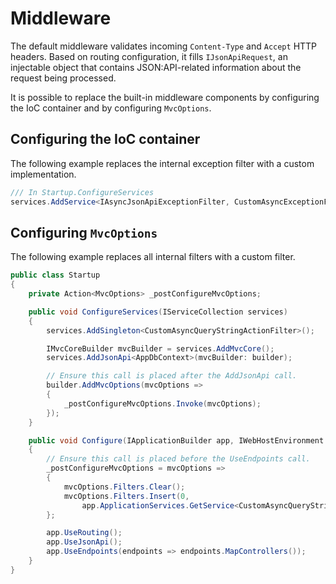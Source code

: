 # Middleware

The default middleware validates incoming `Content-Type` and `Accept` HTTP headers.
Based on routing configuration, it fills `IJsonApiRequest`, an injectable object that contains JSON:API-related information about the request being processed.

It is possible to replace the built-in middleware components by configuring the IoC container and by configuring `MvcOptions`. 

## Configuring the IoC container 

The following example replaces the internal exception filter with a custom implementation.

```c#
/// In Startup.ConfigureServices
services.AddService<IAsyncJsonApiExceptionFilter, CustomAsyncExceptionFilter>();
```

## Configuring `MvcOptions`

The following example replaces all internal filters with a custom filter.

```c#
public class Startup
{
    private Action<MvcOptions> _postConfigureMvcOptions;

    public void ConfigureServices(IServiceCollection services)
    {
        services.AddSingleton<CustomAsyncQueryStringActionFilter>();

        IMvcCoreBuilder mvcBuilder = services.AddMvcCore();
        services.AddJsonApi<AppDbContext>(mvcBuilder: builder);

        // Ensure this call is placed after the AddJsonApi call.
        builder.AddMvcOptions(mvcOptions =>
        {
            _postConfigureMvcOptions.Invoke(mvcOptions);
        });
    }

    public void Configure(IApplicationBuilder app, IWebHostEnvironment env)
    {
        // Ensure this call is placed before the UseEndpoints call.
        _postConfigureMvcOptions = mvcOptions =>
        {
            mvcOptions.Filters.Clear();
            mvcOptions.Filters.Insert(0,
                app.ApplicationServices.GetService<CustomAsyncQueryStringActionFilter>());
        };

        app.UseRouting();
        app.UseJsonApi();
        app.UseEndpoints(endpoints => endpoints.MapControllers());
    }
}
```
